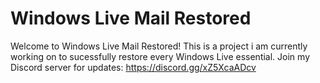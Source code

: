 # Windows Live Mail Restored
Welcome to Windows Live Mail Restored! This is a project i am currently working on to sucessfully restore every Windows Live essential.
Join my Discord server for updates: https://discord.gg/xZ5XcaADcv
